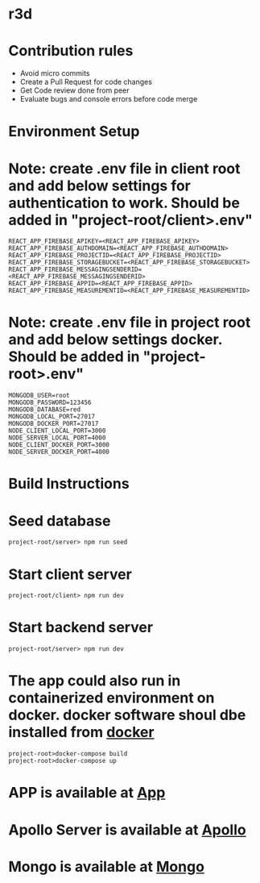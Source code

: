 # r3d

# Contribution rules

- Avoid micro commits
- Create a Pull Request for code changes
- Get Code review done from peer
- Evaluate bugs and console errors before code merge

# Environment Setup

# Note: create .env file in client root and add below settings for authentication to work. Should be added in "project-root/client>.env"
```
REACT_APP_FIREBASE_APIKEY=<REACT_APP_FIREBASE_APIKEY>
REACT_APP_FIREBASE_AUTHDOMAIN=<REACT_APP_FIREBASE_AUTHDOMAIN>
REACT_APP_FIREBASE_PROJECTID=<REACT_APP_FIREBASE_PROJECTID>
REACT_APP_FIREBASE_STORAGEBUCKET=<REACT_APP_FIREBASE_STORAGEBUCKET>
REACT_APP_FIREBASE_MESSAGINGSENDERID=<REACT_APP_FIREBASE_MESSAGINGSENDERID>
REACT_APP_FIREBASE_APPID=<REACT_APP_FIREBASE_APPID>
REACT_APP_FIREBASE_MEASUREMENTID=<REACT_APP_FIREBASE_MEASUREMENTID>
```

# Note: create .env file in project root and add below settings docker. Should be added in "project-root>.env"
```
MONGODB_USER=root
MONGODB_PASSWORD=123456
MONGODB_DATABASE=red
MONGODB_LOCAL_PORT=27017
MONGODB_DOCKER_PORT=27017
NODE_CLIENT_LOCAL_PORT=3000
NODE_SERVER_LOCAL_PORT=4000
NODE_CLIENT_DOCKER_PORT=3000
NODE_SERVER_DOCKER_PORT=4000
```

# Build Instructions

# Seed database
```
project-root/server> npm run seed
```

# Start client server
```
project-root/client> npm run dev
```

# Start backend server
```
project-root/server> npm run dev
```

# The app could also run in containerized environment on docker. docker software shoul dbe installed from [docker](https://docs.docker.com/get-docker/)
```
project-root>docker-compose build
project-root>docker-compose up
```

# APP is available at [App](http://localhost:3000/)

# Apollo Server is available at [Apollo](http://localhost:4000/graphql)

# Mongo is available at [Mongo](http://localhost:27017/)



